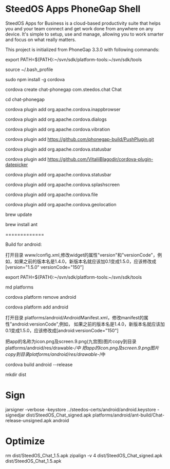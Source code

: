 SteedOS Apps PhoneGap Shell
===========

SteedOS Apps for Business is a cloud-based productivity suite that helps you and your team connect and get work done from anywhere on any device.   It's simple to setup, use and manage, allowing you to work smarter and focus on what really matters.

This project is initialized from PhoneGap 3.3.0 with following commands:

export PATH=${PATH}:~/svn/sdk/platform-tools:~/svn/sdk/tools

source ~/.bash_profile

sudo npm install -g cordova

cordova create chat-phonegap com.steedos.chat Chat

cd chat-phonegap

cordova plugin add org.apache.cordova.inappbrowser

cordova plugin add org.apache.cordova.dialogs

cordova plugin add org.apache.cordova.vibration

cordova plugin add https://github.com/phonegap-build/PushPlugin.git

cordova plugin add org.apache.cordova.statusbar

cordova plugin add https://github.com/VitaliiBlagodir/cordova-plugin-datepicker

cordova plugin add org.apache.cordova.statusbar

cordova plugin add org.apache.cordova.splashscreen

cordova plugin add org.apache.cordova.file

cordova plugin add org.apache.cordova.geolocation

brew update

brew install ant

=============

Build for android: 

打开目录 www/config.xml,修改widget的属性"version"和"versionCode"，例如，如果之前的版本名是1.4.0，新版本名就应该加0.1变成1.5.0，应该修改成[version="1.5.0" versionCode="150"]

export PATH=${PATH}:~/svn/sdk/platform-tools:~/svn/sdk/tools

md platforms

cordova platform remove android

cordova platform add android

打开目录 platforms/android/AndroidManifest.xml，修改manifest的属性"android:versionCode",例如， 如果之前的版本名是1.4.0，新版本名就应该加0.1变成1.5.0，应该修改成[android:versionCode="150"]

把app的名称为icon.png及screen.9.png(九宫图)图片copy到目录platforms/android/res/drawable-*/中
把app的icon.png及screen.9.png图片copy到目录platforms/android/res/drawable-*/中

cordova build android --release

mkdir dist 

# Sign
jarsigner -verbose -keystore ../steedos-certs/android/android.keystore -signedjar dist/SteedOS_Chat_signed.apk platforms/android/ant-build/Chat-release-unsigned.apk android

# Optimize
rm dist/SteedOS_Chat_1.5.apk
zipalign -v 4 dist/SteedOS_Chat_signed.apk dist/SteedOS_Chat_1.5.apk
